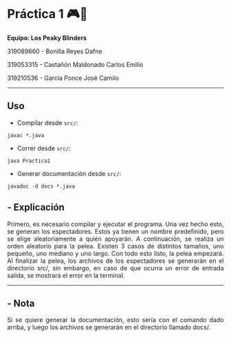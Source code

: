 # **Práctica 1** 🎮🥊

**Equipo: Los Peaky Blinders**

319089660 - Bonilla Reyes Dafne

319053315 - Castañón Maldonado Carlos Emilio

319210536 - García Ponce José Camilo

---

## **Uso**

- Compilar desde `src/`:

```
javac *.java
```

- Correr desde `src/`:

```
java Practica1
```

- Generar documentación desde `src/`:

```
javadoc -d docs *.java
```

## **- Explicación**

<div align="justify">
Primero, es necesario compilar y ejecutar el programa. Una vez hecho esto, se generan los espectadores. Estos ya tienen un nombre predefinido, pero se elige aleatoriamente a quién apoyarán. A continuación, se realiza un orden aleatorio para la pelea. Existen 3 casos de distintos tamaños, uno pequeño, uno mediano y uno largo. Con todo esto listo, la pelea empezará. Al finalizar la pelea, los archivos de los espectadores se generarán en el directorio src/, sin embargo, en caso de que ocurra un error de entrada salida, se mostrará el error en la terminal.
</div>

----------------------------------------------------------------

## **- Nota**

<div align="justify">
Si se quiere generar la documentación, esto sería con el comando dado arriba, y luego los archivos se generarán en el directorio llamado docs/.
</div>
